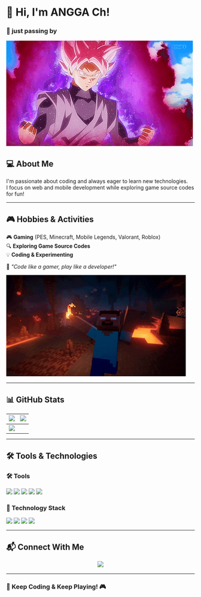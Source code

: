 # 👋 Hi, I'm ANGGA Ch!  
### 🚀 just passing by 

![Banner](https://github.com/yeow-raven/yeow-raven/blob/main/assets/blackgoku.gif)  

## 💻 About Me  
I'm passionate about coding and always eager to learn new technologies.  
I focus on web and mobile development while exploring game source codes for fun!  

---

## 🎮 Hobbies & Activities  
🎮 **Gaming** (PES, Minecraft, Mobile Legends, Valorant, Roblox)  
🔍 **Exploring Game Source Codes**  
💡 **Coding & Experimenting**  

🌟 *"Code like a gamer, play like a developer!"*  

![Banner](https://github.com/yeow-raven/yeow-raven/blob/main/assets/Scared%20Spider%20Web%20GIF%20by%20Xbox.gif)  

---

## 📊 GitHub Stats  
| <img src="https://github-readme-stats.vercel.app/api?username=yeow-raven&show_icons=true&theme=tokyonight" height="180px"/> | <img src="https://github-readme-streak-stats.herokuapp.com/?user=yeow-raven&theme=tokyonight" height="180px"/> |
|---|---|
| <img src="https://github-readme-stats.vercel.app/api/top-langs/?username=yeow-raven&layout=compact&theme=dracula&hide=css" height="180px"/> | |

---

## 🛠️ Tools & Technologies  
### 🛠️ Tools  
<p>
  <img src="https://img.shields.io/badge/VS_Code-007ACC?style=for-the-badge&logo=visual-studio-code&logoColor=white"/>
  <img src="https://img.shields.io/badge/Android_Studio-3DDC84?style=for-the-badge&logo=android-studio&logoColor=white"/>
  <img src="https://img.shields.io/badge/GitHub-100000?style=for-the-badge&logo=github&logoColor=white"/>
  <img src="https://img.shields.io/badge/XAMPP-FB7A24?style=for-the-badge&logo=xampp&logoColor=white"/>
  <img src="https://img.shields.io/badge/GDevelop-FF6600?style=for-the-badge&logo=gdevelop&logoColor=white"/>
</p>

### 🚀 Technology Stack  
<p>
  <img src="https://img.shields.io/badge/Java-007396?style=for-the-badge&logo=java&logoColor=white"/>
  <img src="https://img.shields.io/badge/PHP-777BB4?style=for-the-badge&logo=php&logoColor=white"/>
  <img src="https://img.shields.io/badge/Dart-0175C2?style=for-the-badge&logo=dart&logoColor=white"/>
  <img src="https://img.shields.io/badge/MySQL-4479A1?style=for-the-badge&logo=mysql&logoColor=white"/>
</p>

---

## 📬 Connect With Me  
<p align="center">
  <a href="https://github.com/yeow-raven">
    <img src="https://img.shields.io/badge/GitHub-yeow--raven-blue?style=for-the-badge&logo=github"/>
  </a>
</p>

---

### 🚀 Keep Coding & Keep Playing! 🎮  
